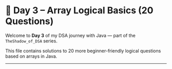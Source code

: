 # 📅 Day 3 – Array Logical Basics (20 Questions)

Welcome to **Day 3** of my DSA journey with Java — part of the `TheShadow_of_DSA` series.

This file contains solutions to 20 more beginner-friendly logical questions based on arrays in Java.

---